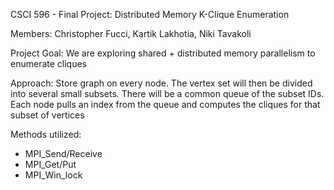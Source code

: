 CSCI 596 - Final Project: Distributed Memory K-Clique Enumeration

Members: Christopher Fucci, Kartik Lakhotia, Niki Tavakoli

Project Goal: We are exploring shared + distributed memory parallelism to enumerate cliques

Approach: 
Store graph on every node. 
The vertex set will then be divided into several small subsets. There will be a common queue of the subset IDs.
Each node pulls an index from the queue and computes the cliques for that subset of vertices

Methods utilized:
- MPI_Send/Receive
- MPI_Get/Put
- MPI_Win_lock
